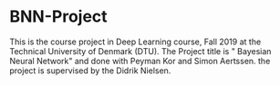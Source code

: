 # BNN-Project

This is the course project in Deep Learning course, Fall 2019 at the Technical University of Denmark (DTU). The Project title is " Bayesian Neural Network" and done
with Peyman Kor and Simon Aertssen. the project is supervised by the Didrik Nielsen.
